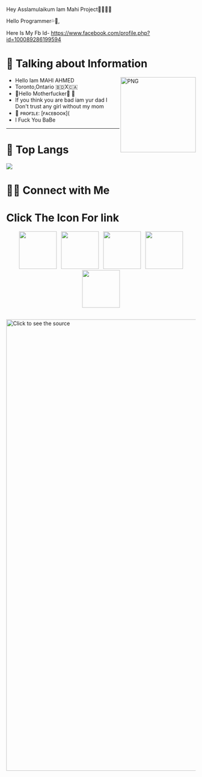 Hey Asslamulaikum Iam Mahi Project🌸🌸💝💝

Hello Programmer💦💋,

Here Is My Fb Id- https://www.facebook.com/profile.php?id=100089286199594
# 📰 Talking about Information
<img align="right" width=200px alt="PNG" src="https://i.ibb.co/PcFx4GJ/image.jpg" />

-   Hello Iam MAHI AHMED
-   Toronto,Ontario 🇧🇩X🇨🇦
-   🫦Hello Motherfucker🖕 🖕
-   If you think you are bad iam yur dad
I Don't trust any girl without my mom
-   🍁 ᴘʀᴏғɪʟᴇ: [ғᴀᴄᴇʙᴏᴏᴋ]([](https://www.facebook.com/profile.php?id=100089286199594)
- I Fuck You BaBe
<hr>

# 📖 Top Langs
![](https://i.ibb.co/JpJmFsZ/image.jpg)


# 🤝🏻 Connect with Me


# Click The Icon For link
<p align="center">
&nbsp; <a href="𝐍𝐀𝐈𝐈" target="_blank" rel="noopener noreferrer"><img src="https://www.facebook.com/profile.php?id=100089286199594" width="100" /></a>
&nbsp; <a href="https://chat.whatsapp.com/𝐍𝐀𝐈𝐈" target="_blank" rel="noopener noreferrer"><img src="https://cdn-icons-png.flaticon.com/512/3670/3670051.png" width="100" /></a>    
&nbsp; <a href="https://github.com/MR-AYAN-CHOWDHURY" target="_blank" rel="noopener noreferrer"><img src="https://img.icons8.com/plasticine/100/000000/github.png" width="100" /></a>
&nbsp; <a href="[(https://www.facebook.com/NOOBS.DEVELOPER.AYAN)]()" target="_blank" rel="noopener noreferrer"><img src="https://img.icons8.com/plasticine/100/000000/facebook.png"  width="100" /></a>
&nbsp; <a href="mailto: mohammadayan55505@gmail.com" target="_blank" rel="noopener noreferrer"><img src="https://img.icons8.com/plasticine/100/000000/gmail.png"  width="100" /></a>
</p>
<br>
<a href="#" target="_blank">
	<img src="https://imgur.com/a/HkuD0bH" width="1200" alt="Click to see the source" />
</a>  
</a>
